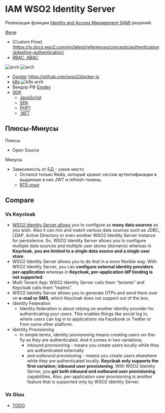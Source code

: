# IAM WSO2 Identity Server

Реализация функции [Identity and Access Management (IAM)](../../arch/system.class/iam.md) решений.

[Фичи](https://wso2.com/identity-server/)
- [Custom Flow](https://is.docs.wso2.com/en/latest/references/concepts/authentication/adaptive-authentication/
- [RBAC, ABAC](https://wso2.com/identity-server/access-control/)

![arch](https://is.docs.wso2.com/en/6.0.0/assets/img/guides/iam-functionality.png)
![arch](../../img/wso2is-architecture.png)

- [Docker](https://hub.docker.com/r/wso2/wso2is) https://github.com/wso2/docker-is
- [k8s](https://medium.com/wso2-learning/how-to-deploy-wso2-platform-on-docker-and-kubernetes-1d5beeb88c72)
![k8s arch](https://miro.medium.com/max/720/1*6EwhO93uz7ZVLNK2Std8QA.png)
- Вендор РФ [Emdev](https://www.emdev.ru/wso2/wso2is)
- [SDK](https://is.docs.wso2.com/en/latest/sdks/sdk-overview/)
	- [JavaScript](https://is.docs.wso2.com/en/6.0.0/sdks/start-integrating-apps/integrate-a-js-app)
	- [SPA](https://github.com/asgardeo/asgardeo-auth-spa-sdk)
	- [PHP?]()
	- [.NET](https://github.com/asgardeo/asgardeo-dotnet-oidc-sdk)

## Плюсы-Минусы

Плюсы
- Open Source

Минусы
- Зависимость от БД - узкое место
	- Остался только Redis, который хранит сессии аутентификации и выданные в них JWT и refresh-токены. 
	- [ВТБ опыт](https://habr.com/ru/company/vtb/blog/559774/)

## Compare 

### Vs Keycloak

- [WSO2 Identity Server allows](https://htamahc.medium.com/wso2-identity-server-vs-keycloak-a-comparison-of-the-two-leading-open-source-identity-servers-a4ef11a509d9) you to configure as __many data sources__ as you wish. Also it can mix and match various data sources such as JDBC, LDAP, Active Directory or even another WSO2 Identity Server instance for persistence. So, WSO2 Identity Server allows you to configure multiple data sources and multiple user stores (domains) whereas in __Keycloak, you are limited to a single data source and a single user store__.
- WSO2 Identity Server allows you to do that in a more flexible way. With WSO2 Identity Server, you can __configure external identity providers per-application__ whereas in __Keycloak, per-application IdP binding is not supported__.
- Multi Tenant App: WSO2 Identity Server calls them “tenants” and Keycloak calls them “realms”.
- WSO2 Identity Server allows you to generate OTPs and send them over on __e-mail or SMS__, which Keycloak does not support out of the box.
- Identity Federation
	- Identity federation is about relying on another identity provider for authenticating your users. This enables things like social log in, where users can log in to applications via Facebook or Twitter or from some other platform.
- Identity Provisioning
	- In simple terms, identity provisioning means creating users on-the-fly as they are authenticated. And it comes in two variations; 
		- inbound provisioning - means you create users locally while they are authenticated externally
		- and outbound provisioning - means you create users elsewhere while they are authenticated locally.
	__Keycloak only supports the first variation; inbound user provisioning__. With WSO2 Identity Server, you __get both inbound and outbound user provisioning__ capabilities. Also, per-application user provisioning is another feature that is supported only by WSO2 Identity Server.

### Vs Gluu

- [TODO](https://www.saasworthy.com/compare/wso2-identity-server-vs-keycloak-vs-gluu)
